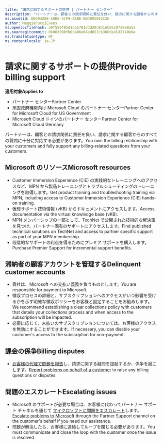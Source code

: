 ```yaml
---
title: "請求に関するサポートの提供 | パートナー センター"
description: "パートナーは、顧客との請求関係に責任を負い、請求に関する顧客からのすべての質問に十分に対応する必要があります。"
ms.assetid: DE0942BB-A0D0-4CF9-A60E-0BD095692C26
author: MaggiePucciEvans
ms.openlocfilehash: d9f550f05d1555781ddd29c8d1eb95297a9e9a53
ms.sourcegitcommit: 0b00306bfb0b406e64ad857cb360de4533740e6a
ms.translationtype: HT
ms.contentlocale: ja-JP
---
```

# <a name="provide-billing-support"></a><span data-ttu-id="38f41-103">請求に関するサポートの提供</span><span class="sxs-lookup"><span data-stu-id="38f41-103">Provide billing support</span></span>

**<span data-ttu-id="38f41-104">適用対象</span><span class="sxs-lookup"><span data-stu-id="38f41-104">Applies to</span></span>**

-  <span data-ttu-id="38f41-105">パートナー センター</span><span class="sxs-lookup"><span data-stu-id="38f41-105">Partner Center</span></span>
-  <span data-ttu-id="38f41-106">米国政府機関向け Microsoft Cloud のパートナー センター</span><span class="sxs-lookup"><span data-stu-id="38f41-106">Partner Center for Microsoft Cloud for US Government</span></span>
-  <span data-ttu-id="38f41-107">Microsoft Cloud ドイツのパートナー センター</span><span class="sxs-lookup"><span data-stu-id="38f41-107">Partner Center for Microsoft Cloud Germany</span></span>

<span data-ttu-id="38f41-108">パートナーは、顧客との請求関係に責任を負い、請求に関する顧客からのすべての質問に十分に対応する必要があります。</span><span class="sxs-lookup"><span data-stu-id="38f41-108">You own the billing relationship with your customers and fully support any billing-related questions from your customers.</span></span>

## <span data-ttu-id="38f41-109"><a href="" id="microsoftresources"></a>Microsoft のリソース</span><span class="sxs-lookup"><span data-stu-id="38f41-109"><a href="" id="microsoftresources"></a>Microsoft resources</span></span>


-   <span data-ttu-id="38f41-110">Customer Immersion Experience (CIE) の実践的なトレーニングへのアクセスなど、MPN から製品トレーニングとトラブルシューティングのトレーニングを取得します。</span><span class="sxs-lookup"><span data-stu-id="38f41-110">Get product training and troubleshooting training via MPN, including access to Customer Immersion Experience (CIE) hands-on training.</span></span>
-   <span data-ttu-id="38f41-111">仮想サポート技術情報 (vKB) からドキュメントにアクセスします。</span><span class="sxs-lookup"><span data-stu-id="38f41-111">Access documentation via the virtual knowledge base (vKB).</span></span>
-   <span data-ttu-id="38f41-112">MPN メンバーシップの一部として、TechNet で公開された技術的な解決策を見つけ、パートナー固有のサポートにアクセスします。</span><span class="sxs-lookup"><span data-stu-id="38f41-112">Find published technical solutions on TechNet and access to partner specific support as part of your MPN membership.</span></span>
-   <span data-ttu-id="38f41-113">段階的なサポートの利点を得るためにプレミア サポートを購入します。</span><span class="sxs-lookup"><span data-stu-id="38f41-113">Purchase Premier Support for incremental support benefits.</span></span>

## <span data-ttu-id="38f41-114"><a href="" id="delinquentcustomeraccounts"></a>滞納者の顧客アカウントを管理する</span><span class="sxs-lookup"><span data-stu-id="38f41-114"><a href="" id="delinquentcustomeraccounts"></a>Delinquent customer accounts</span></span>


-   <span data-ttu-id="38f41-115">貴社は、Microsoft への支払い義務を負うものとします。</span><span class="sxs-lookup"><span data-stu-id="38f41-115">You are responsible for payment to Microsoft.</span></span>
-   <span data-ttu-id="38f41-116">徴収プロセスの詳細と、サブスクリプションへのアクセスがいつ影響を受けるかを示す明確な徴収ポリシーをお客様と設定することをお勧めします。</span><span class="sxs-lookup"><span data-stu-id="38f41-116">We recommend establishing a clear collections policy with customers that details your collections process and when access to the subscription will be impacted.</span></span>
-   <span data-ttu-id="38f41-117">必要に応じて、未払いのサブスクリプションについては、お客様のアクセスを無効にすることができます。</span><span class="sxs-lookup"><span data-stu-id="38f41-117">If necessary, you can disable your customer's access to the subscription for non-payment.</span></span>

## <span data-ttu-id="38f41-118"><a href="" id="billingdisputes"></a>課金の係争</span><span class="sxs-lookup"><span data-stu-id="38f41-118"><a href="" id="billingdisputes"></a>Billing disputes</span></span>


-   <span data-ttu-id="38f41-119">[お客様の代理で問題を報告](report-problems-on-behalf-of-a-customer.md)し、請求に関する疑問を提起するか、係争を起こします。</span><span class="sxs-lookup"><span data-stu-id="38f41-119">[Report problems on behalf of a customer](report-problems-on-behalf-of-a-customer.md) to raise any billing questions or disputes.</span></span>

## <span data-ttu-id="38f41-120"><a href="" id="escalatingissues"></a>問題のエスカレート</span><span class="sxs-lookup"><span data-stu-id="38f41-120"><a href="" id="escalatingissues"></a>Escalating issues</span></span>


-   <span data-ttu-id="38f41-121">Microsoft のサポートが必要な場合は、お客様に代わってパートナー サポート チャネルを通じて [マイクロソフトに問題をエスカレート](escalate-problems-to-microsoft.md)します。</span><span class="sxs-lookup"><span data-stu-id="38f41-121">[Escalate problems to Microsoft](escalate-problems-to-microsoft.md) through the Partner Support channel on the customer's behalf if you need our assistance.</span></span>
-   <span data-ttu-id="38f41-122">問題が解決したら、お客様に連絡してループを閉じる必要があります。</span><span class="sxs-lookup"><span data-stu-id="38f41-122">You must communicate and close the loop with the customer once the issue is resolved</span></span>

 

 



